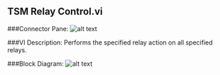 ## **TSM Relay Control.vi**
###Connector Pane:
![alt text](/images/Instrument%20Control/Relay/TSM%20Relay%20Control.vic.png "TSM Relay Control.vi connector pane")

###VI Description:
Performs the specified relay action on all specified relays.

###Block Diagram:
![alt text](/images/Instrument%20Control/Relay/TSM%20Relay%20Control.vid.png "TSM Relay Control.vi block diagram")
